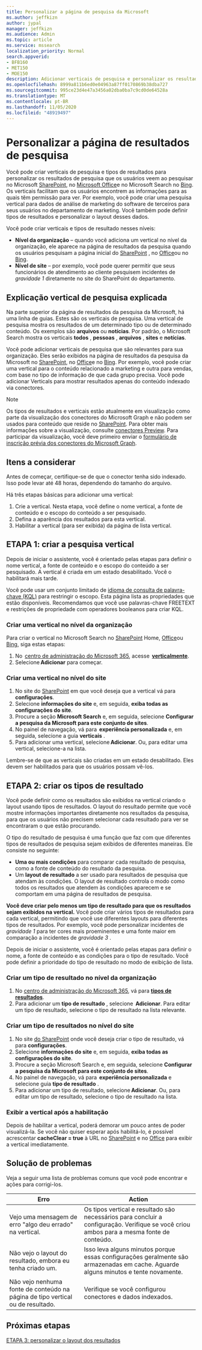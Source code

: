 ```yaml
---
title: Personalizar a página de pesquisa da Microsoft
ms.author: jeffkizn
author: jypal
manager: jeffkizn
ms.audience: Admin
ms.topic: article
ms.service: mssearch
localization_priority: Normal
search.appverid:
- BFB160
- MET150
- MOE150
description: Adicionar verticais de pesquisa e personalizar os resultados da pesquisa
ms.openlocfilehash: 8999a811b6ed0e04963a87ff0170869b38dba727
ms.sourcegitcommit: 995ce23d4e47a3456a02dba0ba7c9cd0de64528a
ms.translationtype: MT
ms.contentlocale: pt-BR
ms.lasthandoff: 11/05/2020
ms.locfileid: "48919497"
---
```

# <a name="customize-the-search-results-page"></a>Personalizar a página de resultados de pesquisa

Você pode criar verticais de pesquisa e tipos de resultados para personalizar os resultados de pesquisa que os usuários veem ao pesquisar no Microsoft [SharePoint](https://sharepoint.com/), no [Microsoft Office](https://office.com)e no Microsoft Search no [Bing](https://bing.com). Os verticais facilitam que os usuários encontrem as informações para as quais têm permissão para ver. Por exemplo, você pode criar uma pesquisa vertical para dados de análise de marketing do software de terceiros para seus usuários no departamento de marketing. Você também pode definir tipos de resultados e personalizar o layout desses dados.  

Você pode criar verticais e tipos de resultado nesses níveis:

- **Nível da organização** – quando você adiciona um vertical no nível da organização, ele aparece na página de resultados da pesquisa quando os usuários pesquisam a página inicial do [SharePoint](https://sharepoint.com/) , no [Office](https://office.com)ou no [Bing](https://bing.com).
- **Nível de site** – por exemplo, você pode querer permitir que seus funcionários de atendimento ao cliente pesquisem incidentes de *gravidade 1* diretamente no site do SharePoint do departamento.

## <a name="search-verticals-explained"></a>Explicação vertical de pesquisa explicada

Na parte superior da página de resultados da pesquisa da Microsoft, há uma linha de guias. Estes são os verticais de pesquisa. Uma vertical de pesquisa mostra os resultados de um determinado tipo ou de determinado conteúdo. Os exemplos são **arquivos** ou **notícias**. Por padrão, o Microsoft Search mostra os verticais **todos** , **pessoas** , **arquivos** , **sites** e **notícias**.  

Você pode adicionar verticais de pesquisa que são relevantes para sua organização. Eles serão exibidos na página de resultados da pesquisa da Microsoft no [SharePoint](https://sharepoint.com/), no [Office](https://Office.com)e no [Bing](https://bing.com). Por exemplo, você pode criar uma vertical para o conteúdo relacionado a marketing e outra para vendas, com base no tipo de informação de que cada grupo precisa. Você pode adicionar Verticals para mostrar resultados apenas do conteúdo indexado via conectores.  

>[!NOTE]
> Os tipos de resultados e verticais estão atualmente em visualização como parte da visualização dos conectores do Microsoft Graph e não podem ser usados para conteúdo que reside no [SharePoint](https://sharepoint.com/). Para obter mais informações sobre a visualização, consulte [conectores Preview](connectors-preview.md). Para participar da visualização, você deve primeiro enviar o [formulário de inscrição prévia dos conectores do Microsoft Graph](https://forms.office.com/Pages/ResponsePage.aspx?id=v4j5cvGGr0GRqy180BHbRxWYgu82J_RFnMMATAS6_chUNVYwNU1CMDNZUDBSSDZKWVo2RDJDRjRLQi4u).

## <a name="things-to-consider"></a>Itens a considerar

Antes de começar, certifique-se de que o conector tenha sido indexado. Isso pode levar até 48 horas, dependendo do tamanho do arquivo.

Há três etapas básicas para adicionar uma vertical:

1. Crie a vertical. Nesta etapa, você define o nome vertical, a fonte de conteúdo e o escopo do conteúdo a ser pesquisado.
2. Defina a aparência dos resultados para esta vertical.  
3. Habilitar a vertical (para ser exibida) da página de lista vertical.

## <a name="step-1-create-the-search-vertical"></a>ETAPA 1: criar a pesquisa vertical

Depois de iniciar o assistente, você é orientado pelas etapas para definir o nome vertical, a fonte de conteúdo e o escopo do conteúdo a ser pesquisado. A vertical é criada em um estado desabilitado. Você o habilitará mais tarde.

Você pode usar um conjunto limitado de [idioma de consulta de palavra-chave (KQL)](https://docs.microsoft.com/sharepoint/dev/general-development/keyword-query-language-kql-syntax-reference) para restringir o escopo. Esta página lista as propriedades que estão disponíveis. Recomendamos que você use palavras-chave FREETEXT e restrições de propriedade com operadores booleanos para criar KQL.

### <a name="create-a-vertical-at-the-organization-level"></a>Criar uma vertical no nível da organização

Para criar o vertical no Microsoft Search no [SharePoint](https://sharepoint.com/) Home, [Office](https://office.com)ou [Bing](https://bing.com), siga estas etapas:

1. No  [centro de administração do Microsoft 365](https://admin.microsoft.com), acesse  [**verticalmente**](https://admin.microsoft.com/Adminportal/Home#/MicrosoftSearch/verticals).
1. Selecione **Adicionar** para começar.  

### <a name="create-a-vertical-at-the-site-level"></a>Criar uma vertical no nível do site

1. No site do [SharePoint](https://sharepoint.com/) em que você deseja que a vertical vá para **configurações**.
1. Selecione **informações do site** e, em seguida, **exiba todas as configurações do site**.
1. Procure a seção **Microsoft Search** e, em seguida, selecione **Configurar a pesquisa da Microsoft para este conjunto de sites**.
1. No painel de navegação, vá para  **experiência personalizada** e, em seguida, selecione a guia **verticais** .
1. Para adicionar uma vertical, selecione **Adicionar**.
  Ou, para editar uma vertical, selecione-a na lista.

Lembre-se de que as verticais são criadas em um estado desabilitado. Eles devem ser habilitados para que os usuários possam vê-los.

## <a name="step-2-create-the-result-types"></a>ETAPA 2: criar os tipos de resultado

Você pode definir como os resultados são exibidos na vertical criando o layout usando tipos de resultados. O layout do resultado permite que você mostre informações importantes diretamente nos resultados da pesquisa, para que os usuários não precisem selecionar cada resultado para ver se encontraram o que estão procurando.

O tipo do resultado de pesquisa é uma função que faz com que diferentes tipos de resultados de pesquisa sejam exibidos de diferentes maneiras. Ele consiste no seguinte:

- **Uma ou mais condições** para comparar cada resultado de pesquisa, como a fonte de conteúdo do resultado da pesquisa.  
- Um **layout de resultado** a ser usado para resultados de pesquisa que atendam às condições. O layout de resultado controla o modo como todos os resultados que atendem às condições aparecem e se comportam em uma página de resultados de pesquisa.

**Você deve criar pelo menos um tipo de resultado para que os resultados sejam exibidos na vertical.** Você pode criar vários tipos de resultados para cada vertical, permitindo que você use diferentes layouts para diferentes tipos de resultados. Por exemplo, você pode personalizar incidentes de *gravidade 1* para ter cores mais proeminentes e uma fonte maior em comparação a incidentes de *gravidade 3* .

Depois de iniciar o assistente, você é orientado pelas etapas para definir o nome, a fonte de conteúdo e as condições para o tipo de resultado. Você pode definir a prioridade do tipo de resultado no modo de exibição de lista.
  
### <a name="create-a-result-type-at-the-organization-level"></a>Criar um tipo de resultado no nível da organização

1. No [centro de administração do Microsoft 365](https://admin.microsoft.com), vá para [**tipos de resultados**](https://admin.microsoft.com/Adminportal/Home#/MicrosoftSearch/resulttypes).
1. Para adicionar um **tipo de resultado** , selecione  **Adicionar**. Para editar um tipo de resultado, selecione o tipo de resultado na lista relevante.

### <a name="create-a-results-type-at-the-site-level"></a>Criar um tipo de resultados no nível do site

1. No site [do SharePoint](https://sharepoint.com/) onde você deseja criar o tipo de resultado, vá para **configurações**.
1. Selecione **informações do site** e, em seguida, **exiba todas as configurações do site**.
1. Procure a seção Microsoft Search e, em seguida, selecione **Configurar a pesquisa da Microsoft para este conjunto de sites**.
1. No painel de navegação, vá para  **experiência personalizada** e selecione guia **tipo de resultado** .
1. Para adicionar um tipo de resultado, selecione **Adicionar**.  Ou, para editar um tipo de resultado, selecione o tipo de resultado na lista.

### <a name="view-the-vertical-after-its-enabled"></a>Exibir a vertical após a habilitação

Depois de habilitar a vertical, poderá demorar um pouco antes de poder visualizá-la. Se você não quiser esperar após habilitá-lo, é possível acrescentar **cacheClear = true** à URL no [SharePoint](https://sharepoint.com/) e no [Office](https://office.com) para exibir a vertical imediatamente.

## <a name="troubleshooting"></a>Solução de problemas

Veja a seguir uma lista de problemas comuns que você pode encontrar e ações para corrigi-los.

|Erro  |Action  |
|---------|---------|
| Vejo uma mensagem de erro "algo deu errado" na vertical. | Os tipos vertical e resultado são necessários para concluir a configuração. Verifique se você criou ambos para a mesma fonte de conteúdo. |
| Não vejo o layout do resultado, embora eu tenha criado um. | Isso leva alguns minutos porque essas configurações geralmente são armazenadas em cache. Aguarde alguns minutos e tente novamente.        |
| Não vejo nenhuma fonte de conteúdo na página de tipo vertical ou de resultado. | Verifique se você configurou conectores e dados indexados.   |

## <a name="next-steps"></a>Próximas etapas

[ETAPA 3: personalizar o layout dos resultados](customize-results-layout.md)
